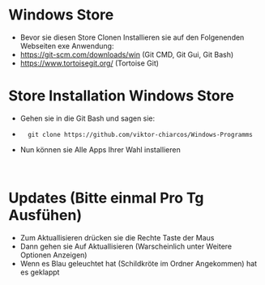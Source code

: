 # Windows Store

- Bevor sie diesen Store Clonen Installieren sie auf den Folgenenden Webseiten exe Anwendung:
- https://git-scm.com/downloads/win (Git CMD, Git Gui, Git Bash)
- https://www.tortoisegit.org/ (Tortoise Git)
&nbsp;
# Store Installation Windows Store 
- Gehen sie in die Git Bash und sagen sie:
-       git clone https://github.com/viktor-chiarcos/Windows-Programms
-   Nun können sie Alle Apps Ihrer Wahl installieren

&nbsp;
# Updates (Bitte einmal Pro Tg Ausfühen)

- Zum Aktuallisieren drücken sie die Rechte Taste der Maus
- Dann gehen sie Auf Aktuallisieren (Warscheinlich unter Weitere Optionen Anzeigen)
- Wenn es Blau geleuchtet hat (Schildkröte im Ordner Angekommen) hat es geklappt

